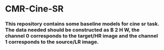 # CMR-Cine-SR
### This repository contains some baseline models for cine sr task. The data needed should be constructed as B 2 H W, the channel 0 corresponds to the target/HR image and the channel 1 corresponds to the source/LR image.
